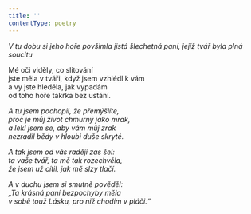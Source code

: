 ```yaml
---
title: ''
contentType: poetry
---
```


<section>

_V tu dobu si jeho hoře povšimla jistá šlechetná paní, jejíž tvář byla plná soucitu_

</section>

<section>

Mé oči viděly, co slitování  
jste měla v tváři, když jsem vzhlédl k vám  
a vy jste hleděla, jak vypadám  
od toho hoře takřka bez ustání.

_A tu jsem pochopil, že přemýšlíte,  
proč je můj život chmurný jako mrak,  
a lekl jsem se, aby vám můj zrak  
nezradil bědy v hloubi duše skryté._

</section>

<section>

_A tak jsem od vás raději zas šel:  
ta vaše tvář, ta mě tak rozechvěla,  
že jsem už cítil, jak mě slzy tlačí._

</section>

<section>

_A v duchu jsem si smutně pověděl:  
„Ta krásná paní bezpochyby měla  
v sobě touž Lásku, pro niž chodím v pláči.“_

</section>
